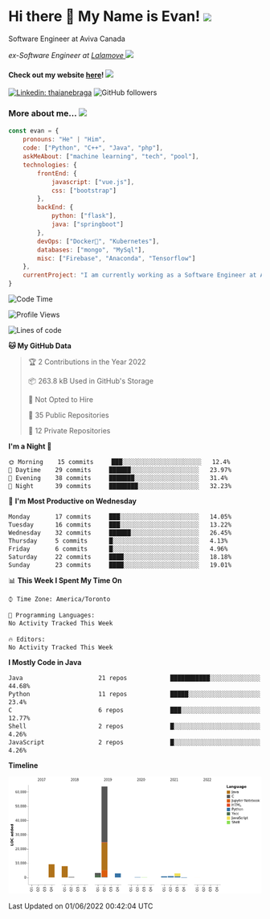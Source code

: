 <h1>Hi there 👋 My Name is Evan!   <img src="https://media.giphy.com/media/10GN73YGycPXQk/giphy.gif" width=50></h1>

<p> Software Engineer at Aviva Canada </p>

<p><em>ex-Software Engineer at <a href="https://www.lalamove.com/hongkong/zh/home">Lalamove </a><img src="https://media.giphy.com/media/HMSLfCl5BsXoQ/giphy.gif" width="60">
</em></p>

<h4>Check out my website <a href="https://hoyeechan.com/">here</a>! <img src="https://media.giphy.com/media/cuPm4p4pClZVC/giphy.gif" width=50></h4>

[![Linkedin: thaianebraga](https://img.shields.io/badge/-Evan-blue?style=flat-square&logo=Linkedin&logoColor=white&link=https://www.linkedin.com/in/ho-yee-chan/)](https://www.linkedin.com/in/ho-yee-chan/)
![GitHub followers](https://img.shields.io/github/followers/hyc121110?label=Follow&style=social)

<!--
**hyc121110/hyc121110** is a ✨ _special_ ✨ repository because its `README.md` (this file) appears on your GitHub profile.

Here are some ideas to get you started:

- 🔭 I’m currently working on ...
- 🌱 I’m currently learning ...
- 👯 I’m looking to collaborate on ...
- 🤔 I’m looking for help with ...
- 💬 Ask me about ...
- 📫 How to reach me: ...
- 😄 Pronouns: ...
- ⚡ Fun fact: ...
-->

<h3> More about me... <img src="https://media.giphy.com/media/Q94xQWspTUkShljj8P/giphy.gif" width=50> </h3>


```javascript
const evan = {
    pronouns: "He" | "Him",
    code: ["Python", "C++", "Java", "php"],
    askMeAbout: ["machine learning", "tech", "pool"],
    technologies: {
        frontEnd: {
            javascript: ["vue.js"],
            css: ["bootstrap"]
        },
        backEnd: {
            python: ["flask"],
            java: ["springboot"]
        },
        devOps: ["Docker🐳", "Kubernetes"],
        databases: ["mongo", "MySql"],
        misc: ["Firebase", "Anaconda", "Tensorflow"]
    },
    currentProject: "I am currently working as a Software Engineer at Aviva Canada",
}
```


<!--START_SECTION:waka-->
![Code Time](http://img.shields.io/badge/Code%20Time-0%20secs-blue)

![Profile Views](http://img.shields.io/badge/Profile%20Views-0-blue)

![Lines of code](https://img.shields.io/badge/From%20Hello%20World%20I%27ve%20Written-92%20Thousand%20lines%20of%20code-blue)

**🐱 My GitHub Data** 

> 🏆 2 Contributions in the Year 2022
 > 
> 📦 263.8 kB Used in GitHub's Storage 
 > 
> 🚫 Not Opted to Hire
 > 
> 📜 35 Public Repositories 
 > 
> 🔑 12 Private Repositories  
 > 
**I'm a Night 🦉** 

```text
🌞 Morning    15 commits     ███░░░░░░░░░░░░░░░░░░░░░░   12.4% 
🌆 Daytime    29 commits     ██████░░░░░░░░░░░░░░░░░░░   23.97% 
🌃 Evening    38 commits     ███████░░░░░░░░░░░░░░░░░░   31.4% 
🌙 Night      39 commits     ████████░░░░░░░░░░░░░░░░░   32.23%

```
📅 **I'm Most Productive on Wednesday** 

```text
Monday       17 commits     ███░░░░░░░░░░░░░░░░░░░░░░   14.05% 
Tuesday      16 commits     ███░░░░░░░░░░░░░░░░░░░░░░   13.22% 
Wednesday    32 commits     ██████░░░░░░░░░░░░░░░░░░░   26.45% 
Thursday     5 commits      █░░░░░░░░░░░░░░░░░░░░░░░░   4.13% 
Friday       6 commits      █░░░░░░░░░░░░░░░░░░░░░░░░   4.96% 
Saturday     22 commits     ████░░░░░░░░░░░░░░░░░░░░░   18.18% 
Sunday       23 commits     ████░░░░░░░░░░░░░░░░░░░░░   19.01%

```


📊 **This Week I Spent My Time On** 

```text
⌚︎ Time Zone: America/Toronto

💬 Programming Languages: 
No Activity Tracked This Week

🔥 Editors: 
No Activity Tracked This Week

```

**I Mostly Code in Java** 

```text
Java                     21 repos            ███████████░░░░░░░░░░░░░░   44.68% 
Python                   11 repos            █████░░░░░░░░░░░░░░░░░░░░   23.4% 
C                        6 repos             ███░░░░░░░░░░░░░░░░░░░░░░   12.77% 
Shell                    2 repos             █░░░░░░░░░░░░░░░░░░░░░░░░   4.26% 
JavaScript               2 repos             █░░░░░░░░░░░░░░░░░░░░░░░░   4.26%

```


**Timeline**

![Chart not found](https://raw.githubusercontent.com/hyc121110/hyc121110/master/charts/bar_graph.png) 


 Last Updated on 01/06/2022 00:42:04 UTC
<!--END_SECTION:waka-->
